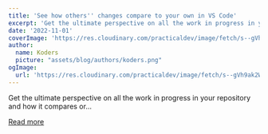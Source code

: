 ```yaml
---
title: 'See how others'' changes compare to your own in VS Code'
excerpt: 'Get the ultimate perspective on all the work in progress in your repository and how it compares or...'
date: '2022-11-01'
coverImage: 'https://res.cloudinary.com/practicaldev/image/fetch/s--gVh9ak2W--/c_imagga_scale,f_auto,fl_progressive,h_420,q_auto,w_1000/https://dev-to-uploads.s3.amazonaws.com/uploads/articles/wxhd4kaer2vgn9m448ot.png'
author:
  name: Koders
  picture: "assets/blog/authors/koders.png"
ogImage:
  url: 'https://res.cloudinary.com/practicaldev/image/fetch/s--gVh9ak2W--/c_imagga_scale,f_auto,fl_progressive,h_420,q_auto,w_1000/https://dev-to-uploads.s3.amazonaws.com/uploads/articles/wxhd4kaer2vgn9m448ot.png'
---
```


Get the ultimate perspective on all the work in progress in your repository and how it compares or...

[Read more](https://dev.to/gitlive/see-how-others-changes-compare-to-your-own-in-vs-code-1fl7)
